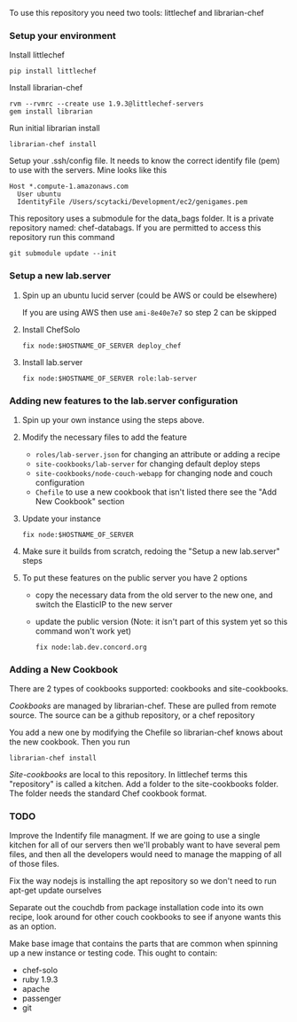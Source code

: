To use this repository you need two tools: littlechef and librarian-chef

### Setup your environment

Install littlechef

    pip install littlechef
    
Install librarian-chef

    rvm --rvmrc --create use 1.9.3@littlechef-servers
    gem install librarian
    
Run initial librarian install

    librarian-chef install

Setup your .ssh/config file. It needs to know the correct identify file (pem) to use with the servers. 
Mine looks like this

	Host *.compute-1.amazonaws.com
	  User ubuntu
	  IdentityFile /Users/scytacki/Development/ec2/genigames.pem

This repository uses a submodule for the data_bags folder. It is a private repository named: chef-databags. If you are permitted to access this repository run this command

    git submodule update --init

### Setup a new lab.server

1.  Spin up an ubuntu lucid server (could be AWS or could be elsewhere)
   
    If you are using AWS then use `ami-8e40e7e7` so step 2 can be skipped 

2.  Install ChefSolo

        fix node:$HOSTNAME_OF_SERVER deploy_chef

3.  Install lab.server
        
        fix node:$HOSTNAME_OF_SERVER role:lab-server

### Adding new features to the lab.server configuration

1.  Spin up your own instance using the steps above. 

2.  Modify the necessary files to add the feature
    - `roles/lab-server.json` for changing an attribute or adding a recipe
    - `site-cookbooks/lab-server` for changing default deploy steps
    - `site-cookbooks/node-couch-webapp` for changing node and couch configuration
    - `Chefile` to use a new cookbook that isn't listed there see the "Add New Cookbook" section

3.  Update your instance

        fix node:$HOSTNAME_OF_SERVER

4.  Make sure it builds from scratch, redoing the "Setup a new lab.server" steps

5.  To put these features on the public server you have 2 options 
    -   copy the necessary data from the old server to the new one, and switch the ElasticIP to the new server
    -   update the public version (Note: it isn't part of this system yet so this command won't work yet)

            fix node:lab.dev.concord.org

### Adding a New Cookbook

There are 2 types of cookbooks supported: cookbooks and site-cookbooks.

*Cookbooks* are managed by librarian-chef. These are pulled from remote source. The source can be a github
repository, or a chef repository

You add a new one by modifying the Chefile so librarian-chef knows about the new cookbook. Then 
you run

    librarian-chef install

*Site-cookbooks* are local to this repository. In littlechef terms this "repository" is called a kitchen. 
Add a folder to the site-cookbooks folder. The folder needs the standard Chef cookbook format.


### TODO

Improve the Indentify file managment. If we are going to use a single kitchen for all of our servers then we'll probably
want to have several pem files, and then all the developers would need to manage the mapping of all of those files.

Fix the way nodejs is installing the apt repository so we don't need to run apt-get update ourselves

Separate out the couchdb from package installation code into its own recipe, look around for other couch
cookbooks to see if anyone wants this as an option.

Make base image that contains the parts that are common when spinning up a new instance or testing code. This ought to 
contain:

- chef-solo
- ruby 1.9.3
- apache
- passenger
- git
